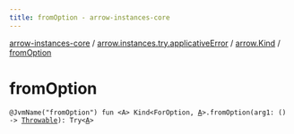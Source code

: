 ```yaml
---
title: fromOption - arrow-instances-core
---
```


[arrow-instances-core](../../index.html) / [arrow.instances.try.applicativeError](../index.html) / [arrow.Kind](index.html) / [fromOption](./from-option.html)

# fromOption

`@JvmName("fromOption") fun <A> Kind<ForOption, `[`A`](from-option.html#A)`>.fromOption(arg1: () -> `[`Throwable`](https://kotlinlang.org/api/latest/jvm/stdlib/kotlin/-throwable/index.html)`): Try<`[`A`](from-option.html#A)`>`